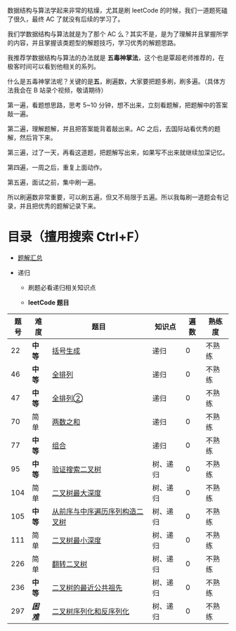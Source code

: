 数据结构与算法学起来非常的枯燥，尤其是刷 leetCode 的时候，我们一道题死磕了很久，最终 AC 了就没有后续的学习了。

我们学数据结构与算法就是为了那个 AC 么？其实不是，是为了理解并且掌握所学的内容，并且掌握该类题型的解题技巧，学习优秀的解题思路。

我推荐学数据结构与算法的办法就是 **五毒神掌法**，这个也是覃超老师推荐的，在极客时间可以看到他相关的系列。

什么是五毒神掌法呢？关键的是**五**，刷遍数，大家要把题多刷，刷多遍。（具体方法我会在 B 站录个视频，敬请期待）

第一遍，看题想思路，思考 5~10 分钟，想不出来，立刻看题解，把题解中的答案敲一遍。

第二遍，理解题解，并且把答案能背着敲出来。AC 之后，去国际站看优秀的题解，然后背下来。

第三遍，过了一天，再看这道题，把题解写出来，如果写不出来就继续加深记忆。

第四遍，一周之后，重复上面动作。

第五遍，面试之前，集中刷一遍。

所以刷遍数非常重要，可以刷五遍，但又不局限于五遍。所以我每刷一道题会有记录，并且把优秀的题解记录下来。

# 目录（擅用搜索 Ctrl+F）

- [题解汇总](https://shimo.im/docs/tvh3TtXD96GpcHgr/ )

- 递归

  - 刷题必看递归相关知识点

  -  **leetCode 题目**


| 题号 | 难度 | 题目 | 知识点 | 遍数 | 熟练度 |
| ---- | ---- | ---- | ---- | ---- | ---- |
| 22 | **中等** | [括号生成](./递归/generateParenthesis) | 递归 | 0 | 不熟练 |
| 46   | **中等**          | [全排列](./递归/permute)                            | 递归     | 0    | 不熟练 |
| 47   | **中等**          | [全排列②](./递归/permuteUnique)                     | 递归     | 0    | 不熟练 |
| 70   | 简单              | [两数之和](./递归/climbStairs)                      | 递归     | 0    | 不熟练 |
| 77   | **中等**          | [组合](./递归/combine)                              | 递归     | 0    | 不熟练 |
| 95   | **中等**          | [验证搜索二叉树](./递归/isValidBST)                 | 树、递归 | 0    | 不熟练 |
| 104  | 简单              | [二叉树最大深度](./递归/maxDepth)                   | 树、递归 | 0    | 不熟练 |
| 105  | **中等**          | [从前序与中序遍历序列构造二叉树](./递归/buildTree)  | 树、递归 | 0    | 不熟练 |
| 111  | 简单              | [二叉树最小深度](./递归/minDepth)                   | 树、递归 | 0    | 不熟练 |
| 226  | 简单              | [翻转二叉树](./递归/invertTree)                     | 树、递归 | 0    | 不熟练 |
| 236  | **中等**          | [二叉树的最近公共祖先](./递归/lowestCommonAncestor) | 树、递归 | 0    | 不熟练 |
| 297  | <u>***困难***</u> | [二叉树序列化和反序列化](./递归/serialize)          | 树、递归 | 0    | 不熟练 |

